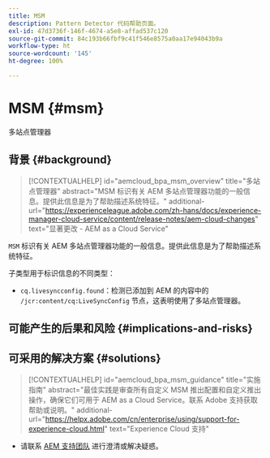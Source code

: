 ```yaml
---
title: MSM
description: Pattern Detector 代码帮助页面。
exl-id: 47d3736f-146f-4674-a5e8-affad537c120
source-git-commit: 84c193b66fbf9c41f546e8575a0aa17e94043b9a
workflow-type: ht
source-wordcount: '145'
ht-degree: 100%

---
```


# MSM {#msm}

多站点管理器

## 背景 {#background}

>[!CONTEXTUALHELP]
>id="aemcloud_bpa_msm_overview"
>title="多站点管理器"
>abstract="MSM 标识有关 AEM 多站点管理器功能的一般信息。提供此信息是为了帮助描述系统特征。"
>additional-url="https://experienceleague.adobe.com/zh-hans/docs/experience-manager-cloud-service/content/release-notes/aem-cloud-changes" text="显著更改 - AEM as a Cloud Service"

`MSM`  标识有关 AEM 多站点管理器功能的一般信息。提供此信息是为了帮助描述系统特征。

子类型用于标识信息的不同类型：

* `cq.livesyncconfig.found`：检测已添加到 AEM 的内容中的 `/jcr:content/cq:LiveSyncConfig` 节点，这表明使用了多站点管理器。

## 可能产生的后果和风险 {#implications-and-risks}


## 可采用的解决方案 {#solutions}

>[!CONTEXTUALHELP]
>id="aemcloud_bpa_msm_guidance"
>title="实施指南"
>abstract="最佳实践是审查所有自定义 MSM 推出配置和自定义推出操作，确保它们可用于 AEM as a Cloud Service。联系 Adobe 支持获取帮助或说明。"
>additional-url="https://helpx.adobe.com/cn/enterprise/using/support-for-experience-cloud.html" text="Experience Cloud 支持"

* 请联系 [AEM 支持团队](https://helpx.adobe.com/cn/enterprise/using/support-for-experience-cloud.html) 进行澄清或解决疑惑。
